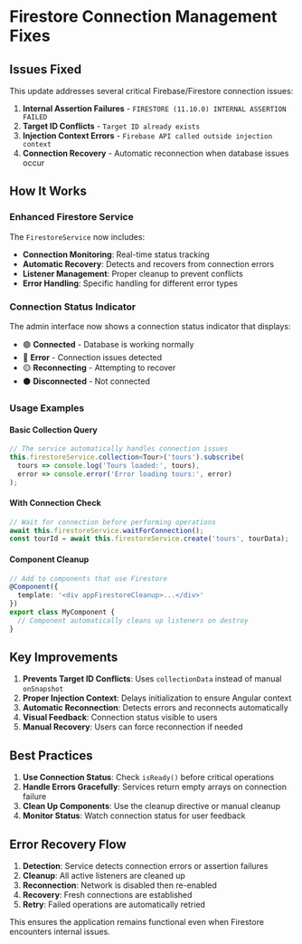 # Firestore Connection Management Fixes

## Issues Fixed

This update addresses several critical Firebase/Firestore connection issues:

1. **Internal Assertion Failures** - `FIRESTORE (11.10.0) INTERNAL ASSERTION FAILED`
2. **Target ID Conflicts** - `Target ID already exists`
3. **Injection Context Errors** - `Firebase API called outside injection context`
4. **Connection Recovery** - Automatic reconnection when database issues occur

## How It Works

### Enhanced Firestore Service

The `FirestoreService` now includes:

- **Connection Monitoring**: Real-time status tracking
- **Automatic Recovery**: Detects and recovers from connection errors
- **Listener Management**: Proper cleanup to prevent conflicts
- **Error Handling**: Specific handling for different error types

### Connection Status Indicator

The admin interface now shows a connection status indicator that displays:
- 🟢 **Connected** - Database is working normally
- 🔴 **Error** - Connection issues detected
- 🟡 **Reconnecting** - Attempting to recover
- ⚫ **Disconnected** - Not connected

### Usage Examples

#### Basic Collection Query
```typescript
// The service automatically handles connection issues
this.firestoreService.collection<Tour>('tours').subscribe(
  tours => console.log('Tours loaded:', tours),
  error => console.error('Error loading tours:', error)
);
```

#### With Connection Check
```typescript
// Wait for connection before performing operations
await this.firestoreService.waitForConnection();
const tourId = await this.firestoreService.create('tours', tourData);
```

#### Component Cleanup
```typescript
// Add to components that use Firestore
@Component({
  template: '<div appFirestoreCleanup>...</div>'
})
export class MyComponent {
  // Component automatically cleans up listeners on destroy
}
```

## Key Improvements

1. **Prevents Target ID Conflicts**: Uses `collectionData` instead of manual `onSnapshot`
2. **Proper Injection Context**: Delays initialization to ensure Angular context
3. **Automatic Reconnection**: Detects errors and reconnects automatically
4. **Visual Feedback**: Connection status visible to users
5. **Manual Recovery**: Users can force reconnection if needed

## Best Practices

1. **Use Connection Status**: Check `isReady()` before critical operations
2. **Handle Errors Gracefully**: Services return empty arrays on connection failure
3. **Clean Up Components**: Use the cleanup directive or manual cleanup
4. **Monitor Status**: Watch connection status for user feedback

## Error Recovery Flow

1. **Detection**: Service detects connection errors or assertion failures
2. **Cleanup**: All active listeners are cleaned up
3. **Reconnection**: Network is disabled then re-enabled
4. **Recovery**: Fresh connections are established
5. **Retry**: Failed operations are automatically retried

This ensures the application remains functional even when Firestore encounters internal issues.
